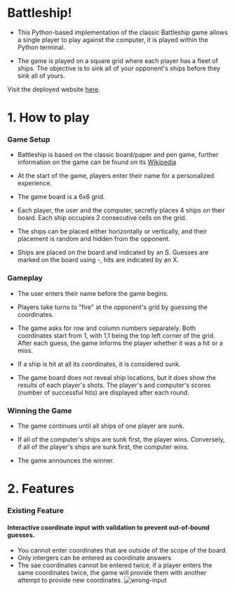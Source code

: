 # Battleship!

- This Python-based implementation of the classic Battleship game allows a single player to play against the computer, it is played within the Python terminal. 

- The game is played on a square grid where each player has a fleet of ships. The objective is to sink all of your opponent's ships before they sink all of yours.

Visit the deployed website [here](https://battleship-python98-c71c6949cf34.herokuapp.com/).

# 1. How to play

### Game Setup

- Battleship is based on the classic board/paper and pen game, further information on the game can be found on its [Wikipedia](https://en.wikipedia.org/wiki/Battleship_(game) "Link to CSS Wikipedia page")

- At the start of the game, players enter their name for a personalized experience.

- The game board is a 6x6 grid.

- Each player, the user and the computer, secretly places 4 ships on their board. Each ship occupies 2 consecutive cells on the grid.

- The ships can be placed either horizontally or vertically, and their placement is random and hidden from the opponent.

- Ships are placed on the board and indicated by an S. Guesses are marked on the board using -, hits are indicated by an X.

### Gameplay

- The user enters their name before the game begins.

- Players take turns to "fire" at the opponent's grid by guessing the coordinates.

- The game asks for row and column numbers separately. Both coordinates start from 1, with 1,1 being the top left corner of the grid. After each guess, the game informs the player whether it was a hit or a miss.

- If a ship is hit at all its coordinates, it is considered sunk.

- The game board does not reveal ship locations, but it does show the results of each player's shots. The player's and computer's scores (number of successful hits) are displayed after each round.

### Winning the Game

- The game continues until all ships of one player are sunk.

- If all of the computer's ships are sunk first, the player wins. Conversely, if all of the player's ships are sunk first, the computer wins.

- The game announces the winner.

# 2. Features

### Existing Feature

#### Interactive coordinate input with validation to prevent out-of-bound guesses.
  - You cannot enter coordinates that are outside of the scope of the board.
  - Only intergers can be entered as coordinate answers
  - The sae coordinates cannot be entered twice, if a player enters the same coordinates twice, the game will provide them with another attempt to provide new coordinates. 
![wrong-input](https://github.com/Charmungo98/Battleships/assets/138699715/2cd3b56e-911e-4c6f-897a-1e70147a6b59)
